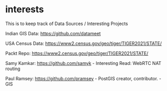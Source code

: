 # interests

This is to keep track of Data Sources / Interesting Projects

Indian GIS Data: https://github.com/datameet

USA Census Data: https://www2.census.gov/geo/tiger/TIGER2021/STATE/

Packt Repo: https://www2.census.gov/geo/tiger/TIGER2021/STATE/

Samy Kamkar: https://github.com/samyk - Interesting Read: WebRTC NAT routing

Paul Ramsey: https://github.com/pramsey - PostGIS creator, contributor. - GIS 

